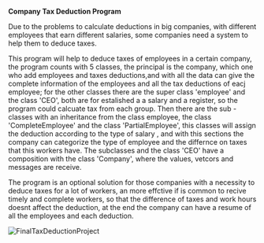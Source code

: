 **Company Tax Deduction Program**

Due to the problems to calculate deductions in big companies, with different employees that earn different salaries, some companies need a system to help them to deduce taxes.

This program will help to deduce taxes of employees in a certain company, the program counts with 5 classes, the principal is the company, which one who add employees and taxes deductions,and with all the data can give the complete information of the employees and all the tax deductions of eacj employee; for the other classes there are the super class 'employee' and the class 'CEO', both are for estalished a a salary and a register, so the program could calcuate tax from each group. Then there are the sub - classes with an inheritance from the class employee, the class 'CompleteEmployee' and the class 'PartialEmployee', this classes will assign the deduction according to the type of salary , and with this sections the company can categorize the type of employee and the differnce on taxes that this workers have. The subclasses and the class 'CEO' have a composition with the class 'Company', where the values, vetcors and messages are receive.

The program is an optional solution for those companies with a necessity to deduce taxes for a lot of workers, an more effctive if is common to recive timely and complete workers, so that the difference of taxes and work hours doesnt affect the deduction, at the end the company can have a resume of all the employees and each deduction.


![FinalTaxDeductionProject](https://github.com/user-attachments/assets/3104ed33-a76a-408e-bef9-c1dbca77344f)





